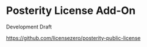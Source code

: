 # Posterity License Add-On

Development Draft

<https://github.com/licensezero/posterity-public-license>

